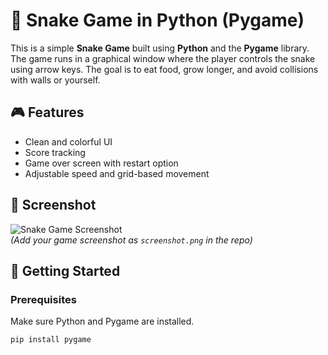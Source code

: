 # 🐍 Snake Game in Python (Pygame)

This is a simple **Snake Game** built using **Python** and the **Pygame** library. The game runs in a graphical window where the player controls the snake using arrow keys. The goal is to eat food, grow longer, and avoid collisions with walls or yourself.

## 🎮 Features

- Clean and colorful UI
- Score tracking
- Game over screen with restart option
- Adjustable speed and grid-based movement

## 📸 Screenshot

![Snake Game Screenshot](screenshot.png)  
*(Add your game screenshot as `screenshot.png` in the repo)*

## 🚀 Getting Started

### Prerequisites

Make sure Python and Pygame are installed.

```bash
pip install pygame
